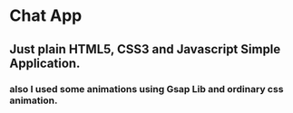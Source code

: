 # Chat App

## Just plain HTML5, CSS3 and Javascript Simple Application.

### also I used some animations using Gsap Lib and ordinary css animation.

